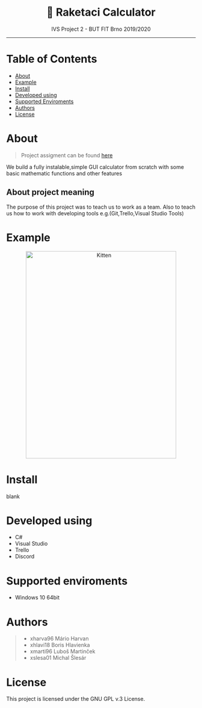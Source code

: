  
# <div align="center"> :rocket: Raketaci Calculator </div>

<div align="center">  IVS Project 2 - BUT FIT Brno 2019/2020	 </div>
	
---

# Table of Contents 


	
- [About](#About)
- [Example](#Example)
- [Install](#Install)
- [Developed using](#developed-using)
- [Supported Enviroments](#supported-enviroments)
- [Authors](#Authors)
- [License](#License)
	


# About
> Project assigment can be found [here](http://ivs.fit.vutbr.cz/projekt-2_tymova_spoluprace2019-20.html)

We build a fully instalable,simple GUI calculator from scratch with some basic mathematic functions and other features
## About project meaning
The purpose of this project was to teach us to work as a team. Also to teach us how to work with developing tools e.g.(Git,Trello,Visual Studio Tools) 

# Example

<div align="center">

<img src="https://github.com/majkoce/Raketaci_calculator_development/blob/master/mockup/kalkulacka.jpg# thumbnail bordered" alt="Kitten"
	title="Calculator" width="400" height="550" />	
</div>

# Install
blank




# Developed using
 * C# 
 * Visual Studio
 * Trello
 * Discord
 
 # Supported enviroments
  * Windows 10 64bit
  
# Authors
 > * xharva96	Mário Harvan
 > * xhlavi18	Boris Hlavienka
 > * xmarti96	Luboš Martinček
 > * xslesa01	Michal Šlesár 
 
# License
This project is licensed under the GNU GPL v.3 License.
